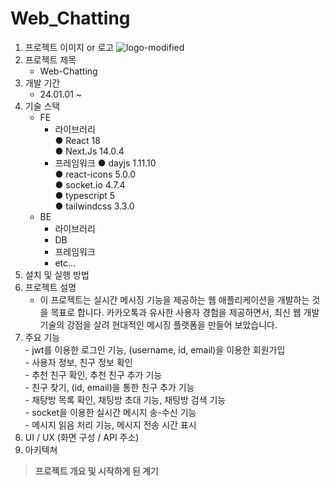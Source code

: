 # Web_Chatting
1. 프로젝트 이미지 or 로고
![logo-modified](https://github.com/Dejong1706/MyBlog/assets/75114974/2f70e4fc-b806-41f2-b2f8-d06da6177b60)
2. 프로젝트 제목
     - Web-Chatting
3. 개발 기간
     - 24.01.01 ~ 
4. 기술 스택
     - FE
       - 라이브러리<br/>
            ● React 18<br/>
            ● Next.Js 14.0.4
       - 프레임워크
              ● dayjs 1.11.10<br/>
              ● react-icons 5.0.0<br/>
              ● socket.io 4.7.4<br/>
              ● typescript 5<br/>
              ● tailwindcss 3.3.0<br/>
     - BE
         - 라이브러리
         - DB
         - 프레임워크
         - etc...
5. 설치 및 실행 방법
6. 프로젝트 설명<br/>
   - 이 프로젝트는 실시간 메시징 기능을 제공하는 웹 애플리케이션을 개발하는 것을 목표로 합니다. 카카오톡과 유사한 사용자 경험을 제공하면서, 최신 웹 개발 기술의 강점을 살려 현대적인 메시징 플랫폼을 만들어 보았습니다.
8. 주요 기능<br/>
          - jwt를 이용한 로그인 기능, (username, id, email)을 이용한 회원가입<br/>
          - 사용자 정보, 친구 정보 확인<br/>
          - 추천 친구 확인, 추천 친구 추가 기능<br/>
          - 친구 찾기, (id, email)을 통한 친구 추가 기능<br/>
          - 채탕방 목록 확인, 채팅방 초대 기능, 채팅방 검색 기능<br/>
          - socket을 이용한 실시간 메시지 송-수신 기능<br/>
          - 메시지 읽음 처리 기능, 메시지 전송 시간 표시<br/>
10. UI / UX (화면 구성 / API 주소)
11. 아키텍쳐
> **프로젝트 개요 및 시작하게 된 계기**

